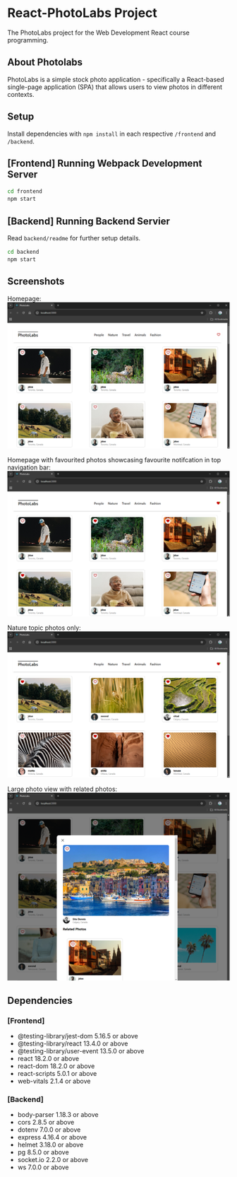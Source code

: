 # React-PhotoLabs Project

The PhotoLabs project for the Web Development React course programming.

## About Photolabs

PhotoLabs is a simple stock photo application - specifically a React-based single-page application (SPA) that allows users to view photos in different contexts.

## Setup

Install dependencies with `npm install` in each respective `/frontend` and `/backend`.

## [Frontend] Running Webpack Development Server

```sh
cd frontend
npm start
```

## [Backend] Running Backend Servier

Read `backend/readme` for further setup details.

```sh
cd backend
npm start
```

## Screenshots

Homepage:
!["Screenshot of PhotoLabs - homepage"](https://github.com/MichaelJGryzz/photolabs/blob/main/docs/PhotoLabs-homepage.png)

Homepage with favourited photos showcasing favourite notifcation in top navigation bar:
!["Screenshot of PhotoLabs - homepage with favourited photos"](https://github.com/MichaelJGryzz/photolabs/blob/main/docs/PhotoLabs-homepage-with-likes.png)

Nature topic photos only:
!["Screenshot of PhotoLabs - nature topic photos only"](https://github.com/MichaelJGryzz/photolabs/blob/main/docs/PhotoLabs-nature-topic-photos.png)

Large photo view with related photos:
!["Screenshot of PhotoLabs - large photo view with related photos"](https://github.com/MichaelJGryzz/photolabs/blob/main/docs/PhotoLabs-photo-large-view-with-related.png)

## Dependencies

### [Frontend]

- @testing-library/jest-dom 5.16.5 or above
- @testing-library/react 13.4.0 or above
- @testing-library/user-event 13.5.0 or above
- react 18.2.0 or above
- react-dom 18.2.0 or above
- react-scripts 5.0.1 or above
- web-vitals 2.1.4 or above

### [Backend]

- body-parser 1.18.3 or above
- cors 2.8.5 or above
- dotenv 7.0.0 or above
- express 4.16.4 or above
- helmet 3.18.0 or above
- pg 8.5.0 or above
- socket.io 2.2.0 or above
- ws 7.0.0 or above
